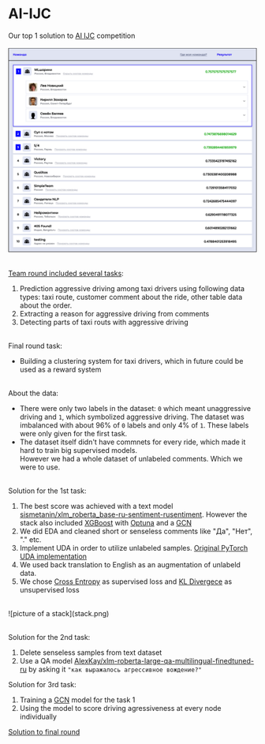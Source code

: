 # AI-IJC
Our top 1 solution to [AI IJC](https://aiijc.com/en/about) competition </br></br>
![picture of leaderboard](leaderboard.png)</br></br>

[Team round included several tasks](https://github.com/leffff/AI-IJC/blob/master/Командное%20решение.pdf):
1. Prediction aggressive driving among taxi drivers using following data types: taxi route, customer comment about the ride, other table data about the order.
2. Extracting a reason for aggressive driving from comments
3. Detecting parts of taxi routs with aggressive driving</br></br>

Final round task:
* Building a clustering system for taxi drivers, which in future could be used as a reward system </br></br>

About the data:
* There were only two labels in the dataset: ```0``` which meant unaggressive driving and ```1```, which symbolized aggressive driving. The dataset was imbalanced with about 96% of ```0``` labels and only 4% of ```1```. These labels were only given for the first task. </br> 
* The dataset itself didn't have commnets for every ride, which made it hard to train big supervised models.</br>
However we had a whole dataset of unlabeled comments. Which we were to use.</br></br>

Solution for the 1st task:</br>
1. The best score was achieved with a text model [sismetanin/xlm_roberta_base-ru-sentiment-rusentiment](https://huggingface.co/sismetanin/xlm_roberta_base-ru-sentiment-rusentiment). However the stack also included [XGBoost](https://xgboost.readthedocs.io/en/stable/#) with [Optuna](https://optuna.org) and a [GCN](https://pytorch-geometric.readthedocs.io/en/latest/modules/nn.html#torch_geometric.nn.conv.GCNConv)
2. We did EDA and cleaned short or senseless comments like "Да", "Нет", "." etc.
3. Implement UDA in order to utilize unlabeled samples. [Original PyTorch UDA implementation](https://github.com/SanghunYun/UDA_pytorch)
4. We used back translation to English as an augmentation of unlabeld data.
5. We chose [Cross Entropy](https://pytorch.org/docs/stable/generated/torch.nn.CrossEntropyLoss.html?highlight=cross%20entropy#torch.nn.CrossEntropyLoss) as supervised loss and [KL Divergece](https://pytorch.org/docs/stable/generated/torch.nn.KLDivLoss.html) as unsupervised loss
</br>
![picture of a stack](stack.png)</br></br>

Solution for the 2nd task:</br>
1. Delete senseless samples from text dataset
2. Use a QA model [AlexKay/xlm-roberta-large-qa-multilingual-finedtuned-ru](https://huggingface.co/AlexKay/xlm-roberta-large-qa-multilingual-finedtuned-ru) by asking it ```"как выражалось агрессивное вождение?"```

Solution for 3rd task:
1. Training a [GCN](https://pytorch-geometric.readthedocs.io/en/latest/modules/nn.html#torch_geometric.nn.conv.GCNConv) model for the task 1
2. Using the model to score driving agressiveness at every node individually

[Solution to final round](https://github.com/leffff/AI-IJC/blob/master/Финал.pdf)


